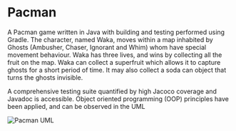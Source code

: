 # Pacman

A Pacman game written in Java with building and testing performed using Gradle.
The character, named Waka, moves within a map inhabited by Ghosts 
(Ambusher, Chaser, Ignorant and Whim) whom have special movement behaviour. Waka
has three lives, and wins by collecting all the fruit on the map.
Waka can collect a superfruit which allows it to capture ghosts for a 
short period of time. It may also collect a soda can object that turns the 
ghosts invisible.

A comprehensive testing suite quantified by high Jacoco coverage and Javadoc is accessible.
Object oriented programming (OOP) principles have been applied, and can be observed in the UML

![Pacman UML](https://github.com/Hyperplane16/Projects/assets/44485286/a50041f6-7df3-4162-945c-ea1100415165)
